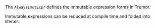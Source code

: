 The `AlwaysImutExpr` defines the immutable expression forms in Tremor.

Immutable expressions can be reduced at compile time and folded into literals.

